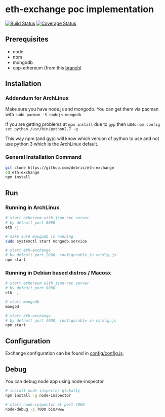 # eth-exchange poc implementation

[![Build Status][travis-image]][travis-url] [![Coverage Status][coveralls-image]][coveralls-url]

[travis-image]: https://travis-ci.org/debris/eth-exchange.svg
[travis-url]: https://travis-ci.org/debris/eth-exchange
[coveralls-image]: https://coveralls.io/repos/debris/eth-exchange/badge.svg?branch=master
[coveralls-url]: https://coveralls.io/r/debris/eth-exchange?branch=master

## Prerequisites

* node
* npm
* mongodb
* cpp-ethereum (from this [branch](https://github.com/debris/cpp-ethereum/tree/event_hash))

## Installation


### Addendum for ArchLinux
Make sure you have node.js and mongodb. You can get them via pacman with
```sudo pacman -S nodejs mongodb```

If you are getting problems at `npm install` due to `gyp` then use:
```npm config set python /usr/bin/python2.7 -g```

This way npm (and gyp) will know which version of python to use and not use python 3
which is the ArchLinux default.

### General Installation Command

```bash
git clone https://github.com/debris/eth-exchange
cd eth-exchange
npm install
```

## Run

### Running in ArchLinux
```bash
# start ethereum with json-rpc server
# by default port 8080
eth -j

# make sure mongodb is running
sudo systemctl start mongodb.service

# start eth-exchange
# by default port 2000, configurable in config.js
npm start
```

### Running in Debian based distros / Macosx
```bash
# start ethereum with json-rpc server
# by default port 8080
eth -j

# start mongodb
mongod

# start eth-exchange
# by default port 2000, configurable in config.js
npm start
```

## Configuration

Exchange configuration can be found in [config/config.js](https://github.com/debris/eth-exchange/blob/master/config/config.js).

## Debug

You can debug node app using node-inspector

```bash
# install node-inspector globally
npm install -g node-inspector

# start node-inspector at port 7000
node-debug -p 7000 bin/www
```

